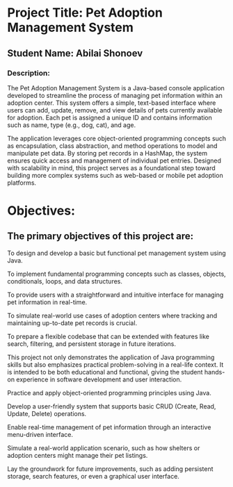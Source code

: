 # Project Title: Pet Adoption Management System
## Student Name: Abilai Shonoev

### Description:
The Pet Adoption Management System is a Java-based console application developed to streamline the process of managing pet information within an adoption center. This system offers a simple, text-based interface where users can add, update, remove, and view details of pets currently available for adoption. Each pet is assigned a unique ID and contains information such as name, type (e.g., dog, cat), and age.

The application leverages core object-oriented programming concepts such as encapsulation, class abstraction, and method operations to model and manipulate pet data. By storing pet records in a HashMap, the system ensures quick access and management of individual pet entries. Designed with scalability in mind, this project serves as a foundational step toward building more complex systems such as web-based or mobile pet adoption platforms.


 # Objectives:
  ## The primary objectives of this project are:

To design and develop a basic but functional pet management system using Java.

To implement fundamental programming concepts such as classes, objects, conditionals, loops, and data structures.

To provide users with a straightforward and intuitive interface for managing pet information in real-time.

To simulate real-world use cases of adoption centers where tracking and maintaining up-to-date pet records is crucial.

To prepare a flexible codebase that can be extended with features like search, filtering, and persistent storage in future iterations.

This project not only demonstrates the application of Java programming skills but also emphasizes practical problem-solving in a real-life context. It is intended to be both educational and functional, giving the student hands-on experience in software development and user interaction.

Practice and apply object-oriented programming principles using Java.

Develop a user-friendly system that supports basic CRUD (Create, Read, Update, Delete) operations.

Enable real-time management of pet information through an interactive menu-driven interface.

Simulate a real-world application scenario, such as how shelters or adoption centers might manage their pet listings.

Lay the groundwork for future improvements, such as adding persistent storage, search features, or even a graphical user interface.
